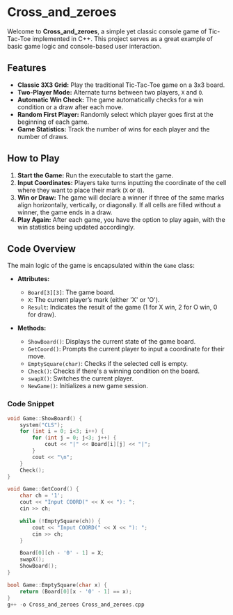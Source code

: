 # Cross_and_zeroes

Welcome to **Cross_and_zeroes**, a simple yet classic console game of Tic-Tac-Toe implemented in C++. This project serves as a great example of basic game logic and console-based user interaction.

## Features

- **Classic 3X3 Grid:** Play the traditional Tic-Tac-Toe game on a 3x3 board.
- **Two-Player Mode:** Alternate turns between two players, `X` and `O`.
- **Automatic Win Check:** The game automatically checks for a win condition or a draw after each move.
- **Random First Player:** Randomly select which player goes first at the beginning of each game.
- **Game Statistics:** Track the number of wins for each player and the number of draws.

## How to Play

1. **Start the Game:** Run the executable to start the game.
2. **Input Coordinates:** Players take turns inputting the coordinate of the cell where they want to place their mark (`X` or `O`).
3. **Win or Draw:** The game will declare a winner if three of the same marks align horizontally, vertically, or diagonally. If all cells are filled without a winner, the game ends in a draw.
4. **Play Again:** After each game, you have the option to play again, with the win statistics being updated accordingly.

## Code Overview

The main logic of the game is encapsulated within the `Game` class:

- **Attributes:**
  - `Board[3][3]`: The game board.
  - `X`: The current player’s mark (either 'X' or 'O').
  - `Result`: Indicates the result of the game (1 for X win, 2 for O win, 0 for draw).

- **Methods:**
  - `ShowBoard()`: Displays the current state of the game board.
  - `GetCoord()`: Prompts the current player to input a coordinate for their move.
  - `EmptySquare(char)`: Checks if the selected cell is empty.
  - `Check()`: Checks if there's a winning condition on the board.
  - `swapX()`: Switches the current player.
  - `NewGame()`: Initializes a new game session.

### Code Snippet

```cpp
void Game::ShowBoard() {
    system("CLS");
    for (int i = 0; i<3; i++) {
        for (int j = 0; j<3; j++) {
            cout << "|" << Board[i][j] << "|";
        }
        cout << "\n";
    }
    Check();
}

void Game::GetCoord() {
    char ch = '1';
    cout << "Input COORD(" << X << "): ";
    cin >> ch;

    while (!EmptySquare(ch)) {
        cout << "Input COORD(" << X << "): ";
        cin >> ch;
    }

    Board[0][ch - '0' - 1] = X;
    swapX();
    ShowBoard();
}

bool Game::EmptySquare(char x) {
    return (Board[0][x - '0' - 1] == x);
}
g++ -o Cross_and_zeroes Cross_and_zeroes.cpp
